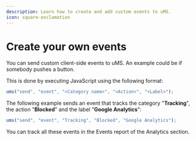 ```yaml
---
description: Learn how to create and add custom events to uMS.
icon: square-exclamation
---
```


# Create your own events

You can send custom client-side events to uMS. An example could be if somebody pushes a button.

This is done by executing JavaScript using the following format:

```js
ums("send", "event", "<Category name>", "<Action>", "<Label>");
```

The following example sends an event that tracks the category "**Tracking**", the action "**Blocked**" and the label "**Google Analytics**":

```js
ums("send", "event", "Tracking", "Blocked", "Google Analytics");
```

You can track all these events in the Events report of the Analytics section.
